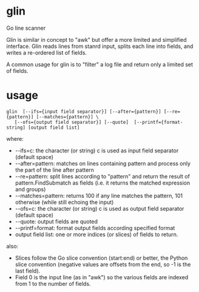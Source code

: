 glin
====

Go line scanner

Glin is similar in concept to "awk" but offer a more limited and simplified interface.
Glin reads lines from stanrd input, splits each line into fields, and writes a re-ordered list of fields.

A common usage for glin is to "filter" a log file and return only a limited set of fields.

usage
=====

    glin  [--ifs={input field separator}] [--after={pattern}] [--re={pattern}] [--matches={pattern}] \
       [--ofs={output field separator}] [--quote]  [--printf={format-string] [output field list]
    
where:
* --ifs=c: the character (or string) c is used as input field separator (default space)
* --after=pattern: matches on lines containing pattern and process only the part of the line after pattern
* --re=pattern: split lines according to "pattern" and return the result of pattern.FindSubmatch as fields (i.e. it returns the matched expression and groups)
* --matches=pattern: returns 100 if any line matches the pattern, 101 otherwise (while still echoing the input)
* --ofs=c: the character (or string) c is used as output field separator (default space)
* --quote: output fields are quoted
* --printf=format: format output fields according specified format
* output field list: one or more indices (or slices) of fields to return.

also:
* Slices follow the Go slice convention (start:end) or better, the Python slice convention (negative values are offsets from the end, so -1 is the last field).
* Field 0 is the input line (as in "awk") so the various fields are indexed from 1 to the number of fields.
